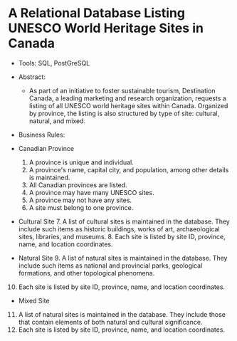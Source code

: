 # A Relational Database Listing UNESCO World Heritage Sites in Canada
* Tools: SQL, PostGreSQL
* Abstract: 
  *  As part of an initiative to foster sustainable tourism, Destination Canada, 
      a leading marketing and research organization, 
      requests a listing of all UNESCO world heritage sites within Canada. 
        Organized by province, the listing is also structured by type of site: cultural, natural, and mixed. 
        
 * Business Rules:
  * Canadian Province
    1. A province is unique and individual. 
    2. A province's name, capital city, and population, among other details is maintained.
    3. All Canadian provinces are listed.
    4. A province may have many UNESCO sites.
    5. A province may not have any sites. 
    6. A site must belong to one province.
   
   * Cultural Site
    7. A list of cultural sites is maintained in the database. They include such items as historic buildings, works of art, archaeological sites, libraries, and museums.
    8. Each site is listed by site ID, province, name, and location coordinates.
   
   * Natural Site
    9. A list of natural sites is maintained in the database. They include such items as national and provincial parks, geological formations, and other topological phenomena. 
   10. Each site is listed by site ID, province, name, and location coordinates.
   
   * Mixed Site
   11. A list of natural sites is maintained in the database. They include those that contain elements of both natural and cultural significance. 
   12. Each site is listed by site ID, province, name, and location coordinates.


